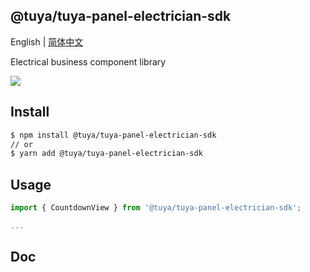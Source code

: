 ## @tuya/tuya-panel-electrician-sdk

English | [简体中文](./README-zh_CN.md)

Electrical business component library

[![](https://img.shields.io/npm/v/@tuya/tuya-panel-electrician-sdk/latest.svg)](https://www.npmjs.com/package/@tuya/tuya-panel-electrician-sdk)

## Install

```sh
$ npm install @tuya/tuya-panel-electrician-sdk
// or
$ yarn add @tuya/tuya-panel-electrician-sdk
```

## Usage

```js
import { CountdownView } from '@tuya/tuya-panel-electrician-sdk';

...
```

## Doc
